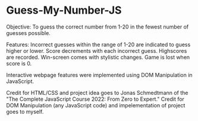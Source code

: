 # Guess-My-Number-JS
Objective: To guess the correct number from 1-20 in the fewest number of guesses possible. 

Features:
Incorrect guesses within the range of 1-20 are indicated to guess higher or lower.
Score decrements with each incorrect guess.
Highscores are recorded. 
Win-screen comes with stylistic changes. 
Game is lost when score is 0.

Interactive webpage features were implemented using DOM Manipulation in JavaScript.

Credit for HTML/CSS and project idea goes to Jonas Schmedtmann of the "The Complete JavaScript Course 2022: From Zero to Expert."
Credit for DOM Manipulation (any JavaScript code) and impelementation of project goes to myself. 
